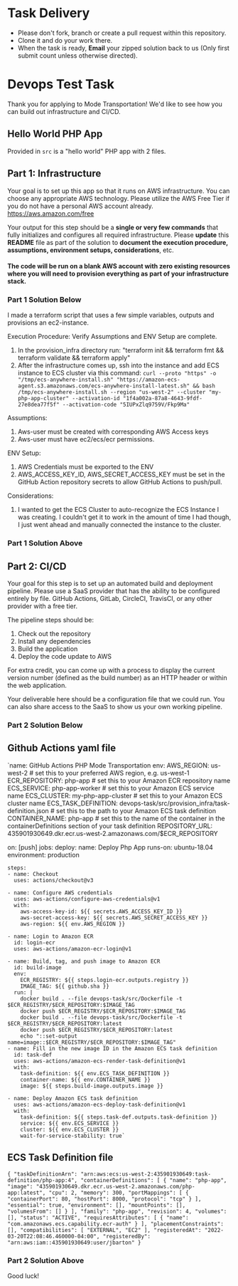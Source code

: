 # Task Delivery
* Please don't fork, branch or create a pull request within this repository. 
* Clone it and do your work there.
* When the task is ready, **Email** your zipped solution back to us (Only first submit count unless otherwise directed).

# Devops Test Task
Thank you for applying to Mode Transportation! We'd like to see how you can build out infrastructure and CI/CD.

## Hello World PHP App
Provided in `src` is a "hello world" PHP app with 2 files.

## Part 1: Infrastructure
Your goal is to set up this app so that it runs on AWS infrastructure. 
You can choose any appropriate AWS technology. Please utilize the AWS Free Tier if you do not have a personal AWS account already. https://aws.amazon.com/free

Your output for this step should be a **single or very few commands** that fully initializes and configures all required infrastructure.
Please **update** this **README** file as part of the solution to **document the execution procedure, assumptions, environment setups, considerations**, etc.

#### The code will be run on a blank AWS account with zero existing resources where you will need to provision everything as part of your infrastructure stack.

### Part 1 Solution Below ###

I made a terraform script that uses a few simple variables, outputs and provisions an ec2-instance.

Execution Procedure:
Verify Assumptions and ENV Setup are complete.
1. In the provision_infra directory run: "terraform init && terraform fmt && terraform validate && terraform apply"
2. After the infrastructure comes up, ssh into the instance and add ECS instance to ECS cluster via this command:
`curl --proto "https" -o "/tmp/ecs-anywhere-install.sh" "https://amazon-ecs-agent.s3.amazonaws.com/ecs-anywhere-install-latest.sh" && bash /tmp/ecs-anywhere-install.sh --region "us-west-2" --cluster "my-php-app-cluster" --activation-id "1f4a002a-87a8-4643-9fdf-27e8dea77f5f" --activation-code "5IUPxZlq9759V/Fkp9Ma"`

Assumptions:
1. Aws-user must be created with corresponding AWS Access keys
2. Aws-user must have ec2/ecs/ecr permissions. 

ENV Setup:
1. AWS Credentials must be exported to the ENV
2. AWS_ACCESS_KEY_ID, AWS_SECRET_ACCESS_KEY must be set in the GitHub Action repository secrets to allow GitHub Actions to push/pull.

Considerations:
1. I wanted to get the ECS Cluster to auto-recognize the ECS Instance I was creating. I couldn't get it to work in the amount of time I had though, I just went ahead and manually connected the instance to the cluster.

### Part 1 Solution Above ###

## Part 2: CI/CD
Your goal for this step is to set up an automated build and deployment pipeline. Please use a SaaS provider that has
the ability to be configured entirely by file. GitHub Actions, GitLab, CircleCI, TravisCI, or any other provider with a free tier.

The pipeline steps should be:

1. Check out the repository
2. Install any dependencies
3. Build the application
4. Deploy the code update to AWS

For extra credit, you can come up with a process to display the current version number (defined as the build number)
as an HTTP header or within the web application.

Your deliverable here should be a configuration file that we could run. You can also share access to the SaaS to show us
your own working pipeline.

### Part 2 Solution Below ###

## Github Actions yaml file ##

`name: GitHub Actions PHP Mode Transportation
env:
  AWS_REGION: us-west-2                       # set this to your preferred AWS region, e.g. us-west-1
  ECR_REPOSITORY: php-app                     # set this to your Amazon ECR repository name
  ECS_SERVICE: php-app-worker                 # set this to your Amazon ECS service name
  ECS_CLUSTER: my-php-app-cluster             # set this to your Amazon ECS cluster name
  ECS_TASK_DEFINITION: devops-task/src/provision_infra/task-definition.json # set this to the path to your Amazon ECS task definition
  CONTAINER_NAME: php-app                     # set this to the name of the container in the containerDefinitions section of your task definition
  REPOSITORY_URL: 435901930649.dkr.ecr.us-west-2.amazonaws.com/$ECR_REPOSITORY
  
on: [push]
jobs:
  deploy:
    name: Deploy Php App
    runs-on: ubuntu-18.04
    environment: production

    steps:
    - name: Checkout
      uses: actions/checkout@v3

    - name: Configure AWS credentials
      uses: aws-actions/configure-aws-credentials@v1
      with:
        aws-access-key-id: ${{ secrets.AWS_ACCESS_KEY_ID }}
        aws-secret-access-key: ${{ secrets.AWS_SECRET_ACCESS_KEY }}
        aws-region: ${{ env.AWS_REGION }}

    - name: Login to Amazon ECR
      id: login-ecr
      uses: aws-actions/amazon-ecr-login@v1

    - name: Build, tag, and push image to Amazon ECR
      id: build-image
      env:
        ECR_REGISTRY: ${{ steps.login-ecr.outputs.registry }}
        IMAGE_TAG: ${{ github.sha }}
      run: |
        docker build . --file devops-task/src/Dockerfile -t $ECR_REGISTRY/$ECR_REPOSITORY:$IMAGE_TAG
        docker push $ECR_REGISTRY/$ECR_REPOSITORY:$IMAGE_TAG
        docker build . --file devops-task/src/Dockerfile -t $ECR_REGISTRY/$ECR_REPOSITORY:latest
        docker push $ECR_REGISTRY/$ECR_REPOSITORY:latest
        echo "::set-output name=image::$ECR_REGISTRY/$ECR_REPOSITORY:$IMAGE_TAG"
    - name: Fill in the new image ID in the Amazon ECS task definition
      id: task-def
      uses: aws-actions/amazon-ecs-render-task-definition@v1
      with:
        task-definition: ${{ env.ECS_TASK_DEFINITION }}
        container-name: ${{ env.CONTAINER_NAME }}
        image: ${{ steps.build-image.outputs.image }}

    - name: Deploy Amazon ECS task definition
      uses: aws-actions/amazon-ecs-deploy-task-definition@v1
      with:
        task-definition: ${{ steps.task-def.outputs.task-definition }}
        service: ${{ env.ECS_SERVICE }}
        cluster: ${{ env.ECS_CLUSTER }}
        wait-for-service-stability: true`

## ECS Task Definition file ##

`{
    "taskDefinitionArn": "arn:aws:ecs:us-west-2:435901930649:task-definition/php-app:4",
    "containerDefinitions": [
        {
            "name": "php-app",
            "image": "435901930649.dkr.ecr.us-west-2.amazonaws.com/php-app:latest",
            "cpu": 2,
            "memory": 300,
            "portMappings": [
                {
                    "containerPort": 80,
                    "hostPort": 8000,
                    "protocol": "tcp"
                }
            ],
            "essential": true,
            "environment": [],
            "mountPoints": [],
            "volumesFrom": []
        }
    ],
    "family": "php-app",
    "revision": 4,
    "volumes": [],
    "status": "ACTIVE",
    "requiresAttributes": [
        {
            "name": "com.amazonaws.ecs.capability.ecr-auth"
        }
    ],
    "placementConstraints": [],
    "compatibilities": [
        "EXTERNAL",
        "EC2"
    ],
    "registeredAt": "2022-03-20T22:08:46.460000-04:00",
    "registeredBy": "arn:aws:iam::435901930649:user/jbarton"
}`
### Part 2 Solution Above ###

Good luck!
